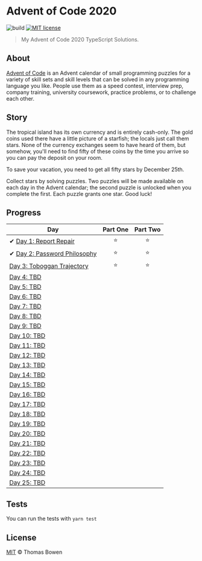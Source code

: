 # Advent of Code 2020

![build](https://github.com/ttbowen/advent-of-code-2020/workflows/build/badge.svg)
[![MIT license](https://img.shields.io/badge/License-MIT-blue.svg)](https://opensource.org/licenses/MIT)

> My Advent of Code 2020 TypeScript Solutions.

## About
[Advent of Code](https://adventofcode.com/) is an Advent calendar of small programming puzzles for a variety of skill sets and skill levels that can be solved in any programming language you like. People use them as a speed contest, interview prep, company training, university coursework, practice problems, or to challenge each other.

## Story

The tropical island has its own currency and is entirely cash-only. The gold coins used there have a little picture of a starfish; the locals just call them stars. None of the currency exchanges seem to have heard of them, but somehow, you'll need to find fifty of these coins by the time you arrive so you can pay the deposit on your room.

To save your vacation, you need to get all fifty stars by December 25th.

Collect stars by solving puzzles. Two puzzles will be made available on each day in the Advent calendar; the second puzzle is unlocked when you complete the first. Each puzzle grants one star. Good luck!

## Progress

| Day  | Part One | Part Two | 
|---|:---:|:---:|
| ✔ [Day 1: Report Repair](https://github.com/ttbowen/advent-of-code-2020/tree/master/src/day-01)| ⭐ | ⭐ |
| ✔ [Day 2: Password Philosophy](https://github.com/ttbowen/advent-of-code-2020/tree/master/src/day-02)| ⭐ | ⭐ |
| [Day 3: Toboggan Trajectory](https://github.com/ttbowen/advent-of-code-2020/tree/master/src/day-03)| ⭐ | ⭐ |
| [Day 4: TBD]()| | |
| [Day 5: TBD]()| | |
| [Day 6: TBD]()| | |
| [Day 7: TBD]()| | |
| [Day 8: TBD]()| | |
| [Day 9: TBD]()| | |
| [Day 10: TBD]()| | |
| [Day 11: TBD]()| | |
| [Day 12: TBD]()| | |
| [Day 13: TBD]()| | |
| [Day 14: TBD]()| | |
| [Day 15: TBD]()| | |
| [Day 16: TBD]()| | |
| [Day 17: TBD]()| | |
| [Day 18: TBD]()| | |
| [Day 19: TBD]()| | |
| [Day 20: TBD]()| | |
| [Day 21: TBD]()| | |
| [Day 22: TBD]()| | |
| [Day 23: TBD]()| | |
| [Day 24: TBD]()| | |
| [Day 25: TBD]()| | |


## Tests

You can run the tests with `yarn test`

## License

[MIT](LICENSE) © Thomas Bowen


